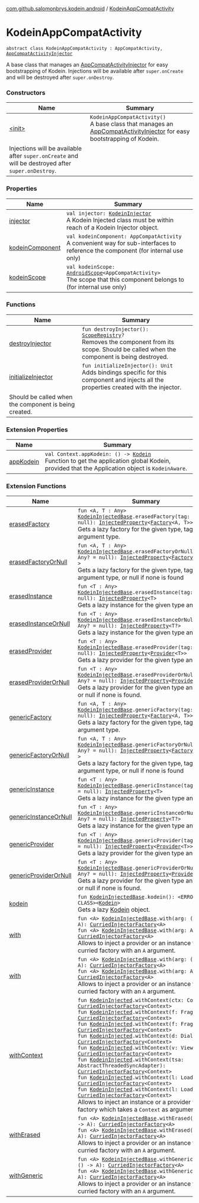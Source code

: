 [com.github.salomonbrys.kodein.android](../index.md) / [KodeinAppCompatActivity](.)

# KodeinAppCompatActivity

`abstract class KodeinAppCompatActivity : AppCompatActivity, `[`AppCompatActivityInjector`](../-app-compat-activity-injector/index.md)

A base class that manages an [AppCompatActivityInjector](../-app-compat-activity-injector/index.md) for easy bootstrapping of Kodein.
Injections will be available after `super.onCreate` and will be destroyed after `super.onDestroy`.

### Constructors

| Name | Summary |
|---|---|
| [&lt;init&gt;](-init-.md) | `KodeinAppCompatActivity()`<br>A base class that manages an [AppCompatActivityInjector](../-app-compat-activity-injector/index.md) for easy bootstrapping of Kodein.
Injections will be available after `super.onCreate` and will be destroyed after `super.onDestroy`. |

### Properties

| Name | Summary |
|---|---|
| [injector](injector.md) | `val injector: `[`KodeinInjector`](../../com.github.salomonbrys.kodein/-kodein-injector/index.md)<br>A Kodein Injected class must be within reach of a Kodein Injector object. |
| [kodeinComponent](kodein-component.md) | `val kodeinComponent: AppCompatActivity`<br>A convenient way for sub-interfaces to reference the component (for internal use only) |
| [kodeinScope](kodein-scope.md) | `val kodeinScope: `[`AndroidScope`](../-android-scope/index.md)`<AppCompatActivity>`<br>The scope that this component belongs to (for internal use only) |

### Functions

| Name | Summary |
|---|---|
| [destroyInjector](destroy-injector.md) | `fun destroyInjector(): `[`ScopeRegistry`](../../com.github.salomonbrys.kodein/-scope-registry/index.md)`?`<br>Removes the component from its scope. Should be called when the component is being destroyed. |
| [initializeInjector](initialize-injector.md) | `fun initializeInjector(): Unit`<br>Adds bindings specific for this component and injects all the properties created with the injector.
Should be called when the component is being created. |

### Extension Properties

| Name | Summary |
|---|---|
| [appKodein](../android.content.-context/app-kodein.md) | `val Context.appKodein: () -> `[`Kodein`](../../com.github.salomonbrys.kodein/-kodein/index.md)<br>Function to get the application global Kodein, provided that the Application object is `KodeinAware`. |

### Extension Functions

| Name | Summary |
|---|---|
| [erasedFactory](../../com.github.salomonbrys.kodein/erased-factory.md) | `fun <A, T : Any> `[`KodeinInjectedBase`](../../com.github.salomonbrys.kodein/-kodein-injected-base/index.md)`.erasedFactory(tag: Any? = null): `[`InjectedProperty`](../../com.github.salomonbrys.kodein/-injected-property/index.md)`<`[`Factory`](../../com.github.salomonbrys.kodein/-factory.md)`<A, T>>`<br>Gets a lazy factory for the given type, tag and argument type. |
| [erasedFactoryOrNull](../../com.github.salomonbrys.kodein/erased-factory-or-null.md) | `fun <A, T : Any> `[`KodeinInjectedBase`](../../com.github.salomonbrys.kodein/-kodein-injected-base/index.md)`.erasedFactoryOrNull(tag: Any? = null): `[`InjectedProperty`](../../com.github.salomonbrys.kodein/-injected-property/index.md)`<`[`Factory`](../../com.github.salomonbrys.kodein/-factory.md)`<A, T>?>`<br>Gets a lazy factory for the given type, tag and argument type, or null if none is found |
| [erasedInstance](../../com.github.salomonbrys.kodein/erased-instance.md) | `fun <T : Any> `[`KodeinInjectedBase`](../../com.github.salomonbrys.kodein/-kodein-injected-base/index.md)`.erasedInstance(tag: Any? = null): `[`InjectedProperty`](../../com.github.salomonbrys.kodein/-injected-property/index.md)`<T>`<br>Gets a lazy instance for the given type and tag. |
| [erasedInstanceOrNull](../../com.github.salomonbrys.kodein/erased-instance-or-null.md) | `fun <T : Any> `[`KodeinInjectedBase`](../../com.github.salomonbrys.kodein/-kodein-injected-base/index.md)`.erasedInstanceOrNull(tag: Any? = null): `[`InjectedProperty`](../../com.github.salomonbrys.kodein/-injected-property/index.md)`<T?>`<br>Gets a lazy instance for the given type and tag. |
| [erasedProvider](../../com.github.salomonbrys.kodein/erased-provider.md) | `fun <T : Any> `[`KodeinInjectedBase`](../../com.github.salomonbrys.kodein/-kodein-injected-base/index.md)`.erasedProvider(tag: Any? = null): `[`InjectedProperty`](../../com.github.salomonbrys.kodein/-injected-property/index.md)`<`[`Provider`](../../com.github.salomonbrys.kodein/-provider.md)`<T>>`<br>Gets a lazy provider for the given type and tag. |
| [erasedProviderOrNull](../../com.github.salomonbrys.kodein/erased-provider-or-null.md) | `fun <T : Any> `[`KodeinInjectedBase`](../../com.github.salomonbrys.kodein/-kodein-injected-base/index.md)`.erasedProviderOrNull(tag: Any? = null): `[`InjectedProperty`](../../com.github.salomonbrys.kodein/-injected-property/index.md)`<`[`Provider`](../../com.github.salomonbrys.kodein/-provider.md)`<T>?>`<br>Gets a lazy provider for the given type and tag, or null if none is found. |
| [genericFactory](../../com.github.salomonbrys.kodein/generic-factory.md) | `fun <A, T : Any> `[`KodeinInjectedBase`](../../com.github.salomonbrys.kodein/-kodein-injected-base/index.md)`.genericFactory(tag: Any? = null): `[`InjectedProperty`](../../com.github.salomonbrys.kodein/-injected-property/index.md)`<`[`Factory`](../../com.github.salomonbrys.kodein/-factory.md)`<A, T>>`<br>Gets a lazy factory for the given type, tag and argument type. |
| [genericFactoryOrNull](../../com.github.salomonbrys.kodein/generic-factory-or-null.md) | `fun <A, T : Any> `[`KodeinInjectedBase`](../../com.github.salomonbrys.kodein/-kodein-injected-base/index.md)`.genericFactoryOrNull(tag: Any? = null): `[`InjectedProperty`](../../com.github.salomonbrys.kodein/-injected-property/index.md)`<`[`Factory`](../../com.github.salomonbrys.kodein/-factory.md)`<A, T>?>`<br>Gets a lazy factory for the given type, tag and argument type, or null if none is found |
| [genericInstance](../../com.github.salomonbrys.kodein/generic-instance.md) | `fun <T : Any> `[`KodeinInjectedBase`](../../com.github.salomonbrys.kodein/-kodein-injected-base/index.md)`.genericInstance(tag: Any? = null): `[`InjectedProperty`](../../com.github.salomonbrys.kodein/-injected-property/index.md)`<T>`<br>Gets a lazy instance for the given type and tag. |
| [genericInstanceOrNull](../../com.github.salomonbrys.kodein/generic-instance-or-null.md) | `fun <T : Any> `[`KodeinInjectedBase`](../../com.github.salomonbrys.kodein/-kodein-injected-base/index.md)`.genericInstanceOrNull(tag: Any? = null): `[`InjectedProperty`](../../com.github.salomonbrys.kodein/-injected-property/index.md)`<T?>`<br>Gets a lazy instance for the given type and tag. |
| [genericProvider](../../com.github.salomonbrys.kodein/generic-provider.md) | `fun <T : Any> `[`KodeinInjectedBase`](../../com.github.salomonbrys.kodein/-kodein-injected-base/index.md)`.genericProvider(tag: Any? = null): `[`InjectedProperty`](../../com.github.salomonbrys.kodein/-injected-property/index.md)`<`[`Provider`](../../com.github.salomonbrys.kodein/-provider.md)`<T>>`<br>Gets a lazy provider for the given type and tag. |
| [genericProviderOrNull](../../com.github.salomonbrys.kodein/generic-provider-or-null.md) | `fun <T : Any> `[`KodeinInjectedBase`](../../com.github.salomonbrys.kodein/-kodein-injected-base/index.md)`.genericProviderOrNull(tag: Any? = null): `[`InjectedProperty`](../../com.github.salomonbrys.kodein/-injected-property/index.md)`<`[`Provider`](../../com.github.salomonbrys.kodein/-provider.md)`<T>?>`<br>Gets a lazy provider for the given type and tag, or null if none is found. |
| [kodein](../../com.github.salomonbrys.kodein/kodein.md) | `fun `[`KodeinInjectedBase`](../../com.github.salomonbrys.kodein/-kodein-injected-base/index.md)`.kodein(): <ERROR CLASS><`[`Kodein`](../../com.github.salomonbrys.kodein/-kodein/index.md)`>`<br>Gets a lazy [Kodein](../../com.github.salomonbrys.kodein/-kodein/index.md) object. |
| [with](../../com.github.salomonbrys.kodein/with.md) | `fun <A> `[`KodeinInjectedBase`](../../com.github.salomonbrys.kodein/-kodein-injected-base/index.md)`.with(arg: () -> A): `[`CurriedInjectorFactory`](../../com.github.salomonbrys.kodein/-curried-injector-factory/index.md)`<A>`<br>`fun <A> `[`KodeinInjectedBase`](../../com.github.salomonbrys.kodein/-kodein-injected-base/index.md)`.with(arg: A): `[`CurriedInjectorFactory`](../../com.github.salomonbrys.kodein/-curried-injector-factory/index.md)`<A>`<br>Allows to inject a provider or an instance from a curried factory with an `A` argument. |
| [with](../../com.github.salomonbrys.kodein.erased/with.md) | `fun <A> `[`KodeinInjectedBase`](../../com.github.salomonbrys.kodein/-kodein-injected-base/index.md)`.with(arg: () -> A): `[`CurriedInjectorFactory`](../../com.github.salomonbrys.kodein/-curried-injector-factory/index.md)`<A>`<br>`fun <A> `[`KodeinInjectedBase`](../../com.github.salomonbrys.kodein/-kodein-injected-base/index.md)`.with(arg: A): `[`CurriedInjectorFactory`](../../com.github.salomonbrys.kodein/-curried-injector-factory/index.md)`<A>`<br>Allows to inject a provider or an instance from a curried factory with an `A` argument. |
| [withContext](../with-context.md) | `fun `[`KodeinInjected`](../../com.github.salomonbrys.kodein/-kodein-injected.md)`.withContext(ctx: Context): `[`CurriedInjectorFactory`](../../com.github.salomonbrys.kodein/-curried-injector-factory/index.md)`<Context>`<br>`fun `[`KodeinInjected`](../../com.github.salomonbrys.kodein/-kodein-injected.md)`.withContext(f: Fragment): `[`CurriedInjectorFactory`](../../com.github.salomonbrys.kodein/-curried-injector-factory/index.md)`<Context>`<br>`fun `[`KodeinInjected`](../../com.github.salomonbrys.kodein/-kodein-injected.md)`.withContext(f: Fragment): `[`CurriedInjectorFactory`](../../com.github.salomonbrys.kodein/-curried-injector-factory/index.md)`<Context>`<br>`fun `[`KodeinInjected`](../../com.github.salomonbrys.kodein/-kodein-injected.md)`.withContext(d: Dialog): `[`CurriedInjectorFactory`](../../com.github.salomonbrys.kodein/-curried-injector-factory/index.md)`<Context>`<br>`fun `[`KodeinInjected`](../../com.github.salomonbrys.kodein/-kodein-injected.md)`.withContext(v: View): `[`CurriedInjectorFactory`](../../com.github.salomonbrys.kodein/-curried-injector-factory/index.md)`<Context>`<br>`fun `[`KodeinInjected`](../../com.github.salomonbrys.kodein/-kodein-injected.md)`.withContext(tsa: AbstractThreadedSyncAdapter): `[`CurriedInjectorFactory`](../../com.github.salomonbrys.kodein/-curried-injector-factory/index.md)`<Context>`<br>`fun `[`KodeinInjected`](../../com.github.salomonbrys.kodein/-kodein-injected.md)`.withContext(l: Loader<*>): `[`CurriedInjectorFactory`](../../com.github.salomonbrys.kodein/-curried-injector-factory/index.md)`<Context>`<br>`fun `[`KodeinInjected`](../../com.github.salomonbrys.kodein/-kodein-injected.md)`.withContext(l: Loader<*>): `[`CurriedInjectorFactory`](../../com.github.salomonbrys.kodein/-curried-injector-factory/index.md)`<Context>`<br>Allows to inject an instance or a provider from a factory which takes a `Context` as argument. |
| [withErased](../../com.github.salomonbrys.kodein/with-erased.md) | `fun <A> `[`KodeinInjectedBase`](../../com.github.salomonbrys.kodein/-kodein-injected-base/index.md)`.withErased(arg: () -> A): `[`CurriedInjectorFactory`](../../com.github.salomonbrys.kodein/-curried-injector-factory/index.md)`<A>`<br>`fun <A> `[`KodeinInjectedBase`](../../com.github.salomonbrys.kodein/-kodein-injected-base/index.md)`.withErased(arg: A): `[`CurriedInjectorFactory`](../../com.github.salomonbrys.kodein/-curried-injector-factory/index.md)`<A>`<br>Allows to inject a provider or an instance from a curried factory with an `A` argument. |
| [withGeneric](../../com.github.salomonbrys.kodein/with-generic.md) | `fun <A> `[`KodeinInjectedBase`](../../com.github.salomonbrys.kodein/-kodein-injected-base/index.md)`.withGeneric(arg: () -> A): `[`CurriedInjectorFactory`](../../com.github.salomonbrys.kodein/-curried-injector-factory/index.md)`<A>`<br>`fun <A> `[`KodeinInjectedBase`](../../com.github.salomonbrys.kodein/-kodein-injected-base/index.md)`.withGeneric(arg: A): `[`CurriedInjectorFactory`](../../com.github.salomonbrys.kodein/-curried-injector-factory/index.md)`<A>`<br>Allows to inject a provider or an instance from a curried factory with an `A` argument. |
